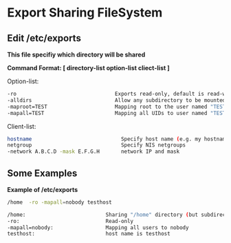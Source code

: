 # Export Sharing FileSystem
## Edit /etc/exports
**This file specifiy which directory will be shared**

**Command Format: [ directory-list  option-list  cliect-list ]**

Option-list:
```bash
-ro                                Exports read-only, default is read-write
-alldirs                           Allow any subdirectory to be mounted
-maproot=TEST                      Mapping root to the user named "TEST" (root become TEST when change file)
-mapall=TEST                       Mapping all UIDs to user named "TEST" (all users become TEST when change file)
```

Client-list:
```bash
hostname                             Specify host name (e.g. my hostname)
netgroup                             Specify NIS netgroups
-network A.B.C.D -mask E.F.G.H       network IP and mask
```

## Some Examples
**Example of /etc/exports**
```bash
/home  -ro -mapall=nobody testhost

/home:                          Sharing "/home" directory (but subdirectories are not to be mounted)
-ro:                            Read-only
-mapall=nobody:                 Mapping all users to nobody
testhost:                       host name is testhost
```
